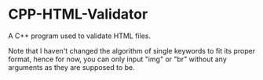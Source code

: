 # CPP-HTML-Validator
A C++ program used to validate HTML files.

Note that I haven't changed the algorithm of single keywords to fit its proper format, hence for now, you can only input "img" or "br" without any arguments as they are supposed to be.
